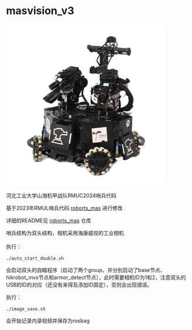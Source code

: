 # masvision_v3

![img](https://github.com/BriMonzZY/roborts-mas/blob/main/images/rmuc.png)

河北工业大学山海机甲战队RMUC2024哨兵代码

基于2023年RMUL哨兵代码 [roborts_mas](https://github.com/BriMonzZY/roborts-mas) 进行修改

详细的README见 [roborts_mas](https://github.com/BriMonzZY/roborts-mas) 仓库

哨兵结构为双头结构，相机采用海康威视的工业相机
</br>
</br>
执行：
```
./auto_start_double.sh
```
会启动双头的自瞄程序（启动了两个group，并分别启动了base节点、hikrobot_mvs节点和armor_detect节点），此时需要相机ID为1和2，注意双头的USB的ID的对应（还没有来得及添加ID固定），否则会出现错误。

执行：
```
./image_save.sh
```
会开始记录内录视频并保存为rosbag
